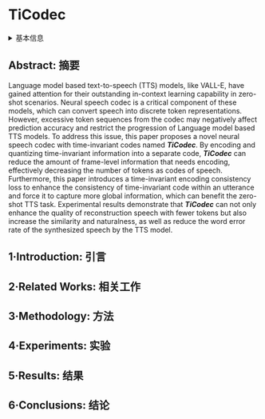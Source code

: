 # TiCodec

<details>
<summary>基本信息</summary>

- 标题: "Fewer-token Neural Speech Codec with Time-invariant Codes"
- 作者:
  - 01 Yong Ren
  - 02 Tao Wang
  - 03 Jiangyan Yi
  - 04 Le Xu
  - 05 Jianhua Tao (陶建华)
  - 06 Chuyuan Zhang
  - 07 Junzuo Zhou
- 链接:
  - [ArXiv](https://arxiv.org/abs/2310.00014)
  - [Publication](https://doi.org/10.1109/ICASSP48485.2024.10448454)
  - [Github](https://github.com/y-ren16/ticodec)
  - [Demo](https://y-ren16.github.io/TiCodec)
- 文件:
  - [ArXiv](_PDF/2310.00014v2__TiCodec__Fewer-Token_Neural_Speech_Codec_with_Time-Invariant_Codes.pdf)
  - [Publication](_PDF/2310.00014p0__TiCodec__ICASSP2024.pdf)

</details>

## Abstract: 摘要

Language model based text-to-speech (TTS) models, like VALL-E, have gained attention for their outstanding in-context learning capability in zero-shot scenarios.
Neural speech codec is a critical component of these models, which can convert speech into discrete token representations.
However, excessive token sequences from the codec may negatively affect prediction accuracy and restrict the progression of Language model based TTS models.
To address this issue, this paper proposes a novel neural speech codec with time-invariant codes named ***TiCodec***.
By encoding and quantizing time-invariant information into a separate code, ***TiCodec*** can reduce the amount of frame-level information that needs encoding, effectively decreasing the number of tokens as codes of speech.
Furthermore, this paper introduces a time-invariant encoding consistency loss to enhance the consistency of time-invariant code within an utterance and force it to capture more global information, which can benefit the zero-shot TTS task.
Experimental results demonstrate that ***TiCodec*** can not only enhance the quality of reconstruction speech with fewer tokens but also increase the similarity and naturalness, as well as reduce the word error rate of the synthesized speech by the TTS model.

## 1·Introduction: 引言

## 2·Related Works: 相关工作

## 3·Methodology: 方法

## 4·Experiments: 实验

## 5·Results: 结果

## 6·Conclusions: 结论
